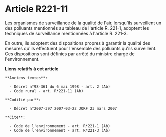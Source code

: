 # Article R221-11

Les organismes de surveillance de la qualité de l'air, lorsqu'ils surveillent un des polluants mentionnés au tableau de
l'article R. 221-1, adoptent les techniques de surveillance mentionnées à l'article R. 221-3.

En outre, ils adoptent des dispositions propres à garantir la qualité des mesures qu'ils effectuent pour l'ensemble des
polluants qu'ils surveillent. Ces dispositions sont définies par arrêté du ministre chargé de l'environnement.

**Liens relatifs à cet article**

	**Anciens textes**:

	  - Décret n°98-361 du 6 mai 1998 - art. 2 (Ab)
	  - Code rural - art. R*221-11 (Ab)

	**Codifié par**:

	  - Décret n°2007-397 2007-03-22 JORF 23 mars 2007

	**Cite**:

	  - Code de l'environnement - art. R*221-1 (Ab)
	  - Code de l'environnement - art. R*221-3 (Ab)
